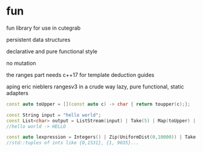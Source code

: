 # fun
fun library for use in cutegrab 

persistent data structures 

declarative and pure functional style 

no mutation 

the ranges part needs c++17 for template deduction guides 

aping eric nieblers rangesv3 in a crude way 
lazy, pure functional, static adapters 
``` c++
const auto toUpper = [](const auto c) -> char { return toupper(c);};

const String input = "hello world";
const List<char> output = ListStream(input) | Take(5) | Map(toUpper) | CollectList();
//hello world -> HELLO

const auto lexpression = Integers() | Zip(UniformDist(0,10000)) | Take(10); 
//std::tuples of ints like {0,1531}, {1, 9035}...

```

